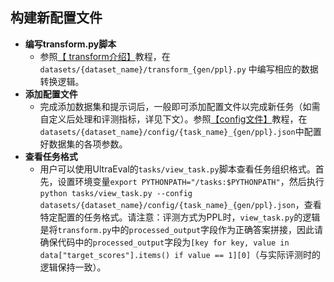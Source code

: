 ## 构建新配置文件


- **编写transform.py脚本**
  - 参照[【 transform介绍】](../configuration_file/transform.md)教程，在 `datasets/{dataset_name}/transform_{gen/ppl}.py` 中编写相应的数据转换逻辑。
- **添加配置文件**
  - 完成添加数据集和提示词后，一般即可添加配置文件以完成新任务（如需自定义后处理和评测指标，详见下文）。参照[【config文件】](../configuration_file/config.md)教程，在`datasets/{dataset_name}/config/{task_name}_{gen/ppl}.json`中配置好数据集的各项参数。
- **查看任务格式**
  - 用户可以使用UltraEval的`tasks/view_task.py`脚本查看任务组织格式。首先，设置环境变量`export PYTHONPATH="/tasks:$PYTHONPATH"`，然后执行`python tasks/view_task.py --config datasets/{dataset_name}/config/{task_name}_{gen/ppl}.json`，查看特定配置的任务格式。请注意：评测方式为PPL时，`view_task.py`的逻辑是将`transform.py`中的`processed_output`字段作为正确答案拼接，因此请确保代码中的`processed_output`字段为`[key for key, value in data["target_scores"].items() if value == 1][0]`（与实际评测时的逻辑保持一致）。
